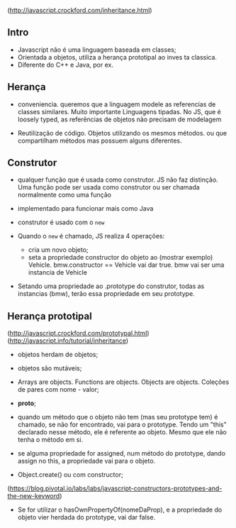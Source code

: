 (http://javascript.crockford.com/inheritance.html)

## Intro

- Javascript não é uma linguagem baseada em classes;
- Orientada a objetos, utiliza a herança prototipal  ao inves ta classica. 
- Diferente do C++ e Java, por ex.

## Herança

- conveniencia. queremos que a linguagem modele as referencias de classes similares. Muito importante Linguagens tipadas. No JS, que é loosely typed, as referências de objetos não precisam de modelagem

- Reutilização de código. Objetos utilizando os mesmos métodos. ou que compartilham métodos mas possuem alguns diferentes.

## Construtor

- qualquer função que é usada como construtor. JS não faz distinção. Uma função pode ser usada como construtor ou ser chamada normalmente como uma função

- implementado para funcionar mais como Java

- construtor é usado com o ``new``

- Quando o ``new`` é chamado, JS realiza 4 operações: 
	
	* cria um novo objeto;
	* seta a propriedade constructor do objeto ao (mostrar exemplo) Vehicle. bmw.constructor == Vehicle vai dar true. bmw vai ser uma instancia de Vehicle

- Setando uma propriedade ao .prototype do construtor, todas as instancias (bmw), terão essa propriedade em seu prototype. 

## Herança prototipal

(http://javascript.crockford.com/prototypal.html)
(http://javascript.info/tutorial/inheritance)

- objetos herdam de objetos;

- objetos são mutáveis;

- Arrays are objects. Functions are objects. Objects are objects. Coleções de pares com nome - valor;

- __proto__;

- quando um método que o objeto não tem (mas seu prototype tem) é chamado, se não for encontrado, vai para o prototype. Tendo um "this" declarado nesse método, ele é referente ao objeto. Mesmo que ele não tenha o método em si.

- se alguma propriedade for assigned, num método do prototype, dando assign no this, a propriedade vai para o objeto.

- Object.create() ou com constructor;

(https://blog.pivotal.io/labs/labs/javascript-constructors-prototypes-and-the-new-keyword)
 
- Se for utilizar o hasOwnPropertyOf(nomeDaProp), e a propriedade do objeto vier herdada do prototype, vai dar false.
